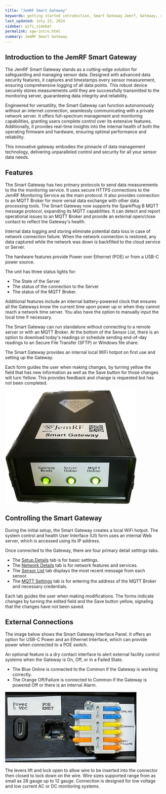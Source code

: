 ```yaml
---
title: "JemRF Smart Gateway"
keywords: getting started introduction, Smart Gateway Jemrf, Gateway, rf Sensor
last_updated: July 23, 2024
sidebar: wifi_sidebar
permalink: sgw-intro.html
summary: JemRF Smart Gateway.
---
```


## Introduction to the JemRF Smart Gateway

The JemRF Smart Gateway stands as a cutting-edge solution for safeguarding and managing sensor data. Designed with advanced data security features, it captures and timestamps every sensor measurement, ensuring comprehensive logging of all data points. This robust device securely stores measurements until they are successfully transmitted to the monitoring server, guaranteeing data integrity and reliability.

Engineered for versatility, the Smart Gateway can function autonomously without an internet connection, seamlessly communicating with a private network server. It offers full-spectrum management and monitoring capabilities, granting users complete control over its extensive features. Additionally, it provides real-time insights into the internal health of both the operating firmware and hardware, ensuring optimal performance and reliability.

This innovative gateway embodies the pinnacle of data management technology, delivering unparalleled control and security for all your sensor data needs.

## Features
The Smart Gateway has two primary protocols to send data measurements to the the monitoring service. It uses secure HTTPS connections to the JemRF Monitoring Service as the main protocol. It also provides connection to an MQTT Broker for more versal data exchange with other data processing tools.
The Smart Gateway now supports the SparkPlug B MQTT message protocol, expanding its MQTT capabilities. It can detect and report operational issues to an MQTT Broker and provide an external open/close contact to reflect the Gateway's health.

Internal data logging and storing eliminate potential data loss in case of network connection failure. When the network connection is restored, any data captured while the network was down is backfilled to the cloud service or Server.

The hardware features provide Power over Ethernet (POE) or from a USB-C power source.

The unit has three status lights for:

- The State of the Server
- The status of the connection to the Server
- The status of the MQTT Broker.

Additional features include an internal battery-powered clock that ensures all the Gateways know the current time upon power up or when they cannot reach a network time server. You also have the option to manually input the local time if necessary.

The Smart Gateway can run standalone without connecting to a remote server or with an MQTT Broker. At the bottom of the Sensor List, there is an option to download today's readings or schedule sending end-of-day readings to an Secure File Transfer (SFTP) or Windows file share.

The Smart Gateway provides an internal local WiFi hotpot on first use and setting up the Gateway.

Each form guides the user when making changes, by turning yellow the field that has new information as well as the Save button for those changes will turn Yellow. This provides feedback and change is requested but has not been completed.

<img src="images/sgw-frontview.png" width="425"/>

## Controlling the Smart Gateway
During the initial setup, the Smart Gateway creates a local WiFi hotpot. The system control and health User Interface (UI) form uses an internal Web server, which is accessed using its IP address.

Once connected to the Gateway, there are four primary detail settings tabs.

- The [Setup Details](/sgw-setup.html)  tab is for basic settings.
- The [Network Details](/sgw-network.html)  tab is for network features and services.
- The [Sensor List](/sgw-sensorlist.html) tab displays the most recent message from each sensor.
- The [MQTT Settings](/sgw-mqtt.html) tab is for entering the address of the MQTT Broker and necessary credentials.

Each tab guides the user when making modifications. The forms indicate changes by turning the edited field and the Save button yellow, signaling that the changes have not been saved.

## External Connections
The image below shows the Smart Gateway Interface Panel. It offers an option for USB-C Power and an Ethernet Interface, which can provide power when connected to a POE switch.

An optional feature is a dry contact interface to alert external facility control systems when the Gateway is On, Off, or in a Failed State.
- The Blue Online is connected to the Common if the Gateway is working correctly.
- The Orange Off/Failure is connected to Common if the Gateway is powered Off or there is an internal Alarm.

<img src="images/sgw-interface.png" width="425"/>

The levers lift and lock open to allow wire to be inserted into the connector then closed to lock down on the wire. Wire sizes supported range from as small as 28 gauge up to 12 gauge. Connection is designed for low voltage and low current AC or DC monitoring systems.

